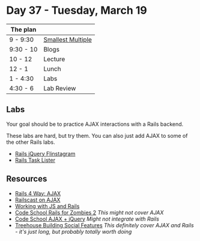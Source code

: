 # Day 37 - Tuesday, March 19

The plan        |      |
----------------|-------
9 - 9:30        | [Smallest Multiple](https://learn.co/lessons/3936) 
9:30 - 10       | Blogs
10 - 12					| Lecture
12 - 1          | Lunch
1 - 4:30        | Labs
4:30 - 6        | Lab Review

## Labs

Your goal should be to practice AJAX interactions with a Rails backend.

These labs are hard, but try them. You can also just add AJAX to some of the other Rails labs.

* [Rails jQuery Flinstagram](https://learn.flatironschool.com/lessons/3653)
* [Rails Task Lister](https://learn.flatironschool.com/lessons/3652)

## Resources

* [Rails 4 Way: AJAX](http://books.flatironschool.com/books/104?page=535)
* [Railscast on AJAX](http://railscasts.com/episodes/136-jquery-ajax-revised)
* [Working with JS and Rails](http://edgeguides.rubyonrails.org/working_with_javascript_in_rails.html)
* [Code School Rails for Zombies 2](https://www.codeschool.com/courses/rails-for-zombies-2) _This might not cover AJAX_
* [Code School AJAX + jQuery](https://www.codeschool.com/courses/jquery-the-return-flight) _Might not integrate with Rails_
* [Treehouse Building Social Features](http://teamtreehouse.com/library/building-social-features-in-ruby-on-rails) _This definitely cover AJAX and Rails - it's just long, but probably totally worth doing_

